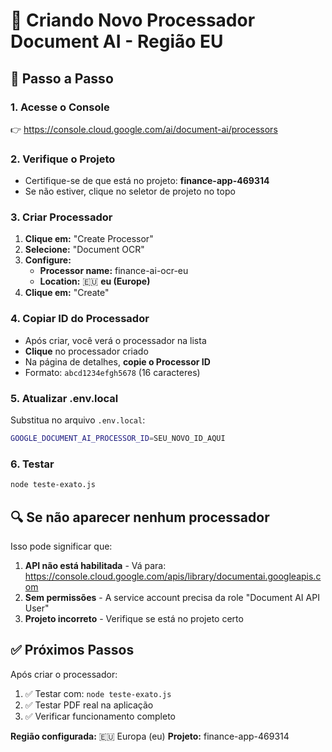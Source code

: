 # 🚀 Criando Novo Processador Document AI - Região EU

## 📝 Passo a Passo

### 1. Acesse o Console
👉 https://console.cloud.google.com/ai/document-ai/processors

### 2. Verifique o Projeto
- Certifique-se de que está no projeto: **finance-app-469314**
- Se não estiver, clique no seletor de projeto no topo

### 3. Criar Processador
1. **Clique em:** "Create Processor"
2. **Selecione:** "Document OCR"
3. **Configure:**
   - **Processor name:** finance-ai-ocr-eu
   - **Location:** 🇪🇺 **eu (Europe)**
4. **Clique em:** "Create"

### 4. Copiar ID do Processador
- Após criar, você verá o processador na lista
- **Clique** no processador criado
- Na página de detalhes, **copie o Processor ID**
- Formato: `abcd1234efgh5678` (16 caracteres)

### 5. Atualizar .env.local
Substitua no arquivo `.env.local`:
```bash
GOOGLE_DOCUMENT_AI_PROCESSOR_ID=SEU_NOVO_ID_AQUI
```

### 6. Testar
```bash
node teste-exato.js
```

## 🔍 Se não aparecer nenhum processador

Isso pode significar que:
1. **API não está habilitada** - Vá para: https://console.cloud.google.com/apis/library/documentai.googleapis.com
2. **Sem permissões** - A service account precisa da role "Document AI API User"
3. **Projeto incorreto** - Verifique se está no projeto certo

## ✅ Próximos Passos

Após criar o processador:
1. ✅ Testar com: `node teste-exato.js`
2. ✅ Testar PDF real na aplicação
3. ✅ Verificar funcionamento completo

**Região configurada:** 🇪🇺 Europa (eu)
**Projeto:** finance-app-469314
